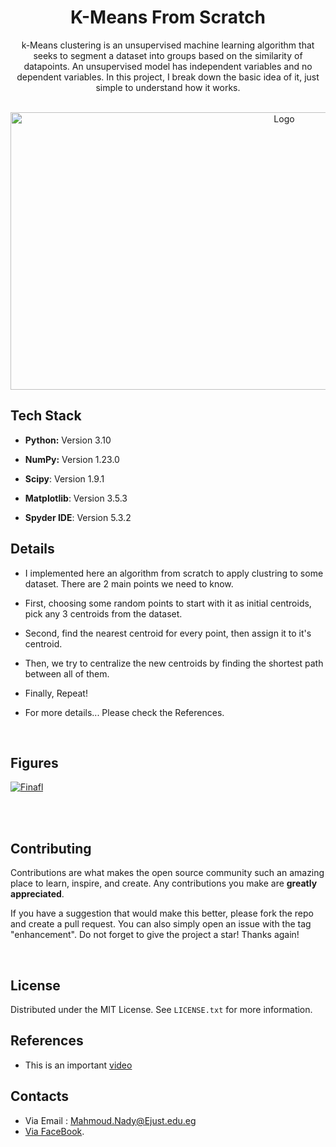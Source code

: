 
<h1 align="center">K-Means From Scratch</h1>
<div>
  <p align="center">
    k-Means clustering is an unsupervised machine learning algorithm that seeks to segment a dataset into groups based on the similarity of datapoints. An unsupervised model has independent variables and no dependent variables. In this project, I break down the basic idea of it, just simple to understand how it works.
    <br/>
  </p>
</div>

<br/>
<div align="center">
  <a href="https://i.imgur.com/wx7EeZg.png">
    <img src="https://i.imgur.com/wx7EeZg.png" alt="Logo" width="860" height="444">
  </a>

<br/>
</div>

## Tech Stack

* **Python:** Version 3.10

* **NumPy:** Version 1.23.0

* **Scipy**: Version 1.9.1

* **Matplotlib**: Version 3.5.3 

* **Spyder IDE**: Version 5.3.2

## Details

* I implemented here an algorithm from scratch to apply clustring to some dataset. There are 2 main points we need to know.

* First, choosing some random points to start with it as initial centroids, pick any 3 centroids from the dataset.

* Second, find the nearest centroid for every point, then assign it to it's centroid.

* Then, we try to centralize the new centroids by finding the shortest path between all of them.

* Finally, Repeat!

* For more details... Please check the References.

<br/>

## Figures
<a href="https://im.ge/i/1D8qxm"><img src="https://i.im.ge/2022/09/21/1D8qxm.Finafl.gif" alt="Finafl" border="0"></a>

<br/>
<br/>



## Contributing
Contributions are what makes the open source community such an amazing place to learn, inspire, and create. Any contributions you make are **greatly appreciated**.

If you have a suggestion that would make this better, please fork the repo and create a pull request. You can also simply open an issue with the tag "enhancement".
Do not forget to give the project a star! Thanks again!

<br/>

## License

Distributed under the MIT License. See `LICENSE.txt` for more information.





## References

*  This is an important [video](https://www.youtube.com/watch?v=M3CqW0Jh5EU&list=PL6-3IRz2XF5VEygzpmG1GZgI8l1xwPDBP&index=9)


## Contacts
* Via Email : Mahmoud.Nady@Ejust.edu.eg
* [Via FaceBook]( https://www.facebook.com/MND919/ ).







